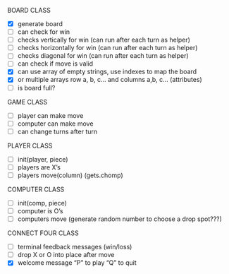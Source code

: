 BOARD CLASS
- [x] generate board
- [ ] can check for win
- [ ] checks vertically for win (can run after each turn as helper)
- [ ] checks horizontally for win (can run after each turn as helper)
- [ ] checks diagonal for win (can run after each turn as helper)
- [ ] can check if move is valid
- [x] can use array of empty strings,  use indexes to map the board
- [x] or multiple arrays row a, b, c… and columns a,b, c… (attributes)
- [ ] is board full?

GAME CLASS
- [ ] player can make move
- [ ] computer can make move
- [ ] can change turns after turn

PLAYER CLASS
- [ ] init(player, piece)
- [ ] players are X’s
- [ ] players move(column) (gets.chomp)

COMPUTER CLASS
- [ ] init(comp, piece)
- [ ] computer is O’s
- [ ] computers move (generate random number to choose a drop spot???)

CONNECT FOUR CLASS
- [ ] terminal feedback messages (win/loss)
- [ ] drop X or O into place after move
- [x] welcome message “P” to play “Q” to quit
